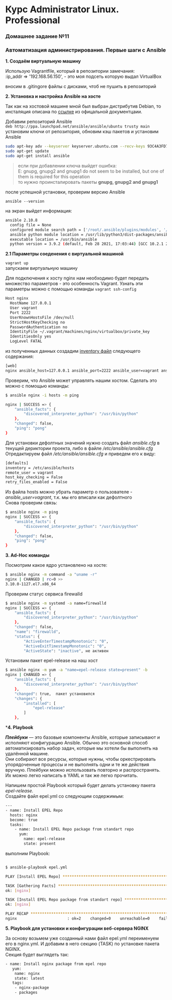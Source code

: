 # Курс Administrator Linux. Professional

### Домашнее задание №11

### Автоматизация администрирования. Первые шаги с Ansible

**1. Создаём виртуальную машину**  
  
Использую Vagrantfile, который в репозитории
замечания:  
:ip_addr => '192.168.56.150', - это моя подсеть которую выдал VirtualBox  

вносим в .gitingore файлы с дисками, чтоб не пушить в репозиторий

**2. Установка и настройка Ansible на хосте**  

Так как на хостовой машине мной был выбран дистрибутив Debian, то инсталяция описана по [ссылке](https://docs.ansible.com/ansible/2.7/installation_guide/intro_installation.html#latest-releases-via-apt-debian) из офицальной документцаии.  

Добавим репозиторий Ansible  
```deb http://ppa.launchpad.net/ansible/ansible/ubuntu trusty main```  
установим ключи от репозитория, обновим кэш пакетов и установим Ansible  

```bash
sudo apt-key adv --keyserver keyserver.ubuntu.com --recv-keys 93C4A3FD7BB9C367
sudo apt-get update
sudo apt-get install ansible
```

> если при добавлении ключа выйдет ошибка:  
> E: gnupg, gnupg2 and gnupg1 do not seem to be installed, but one of them is required for this operation  
> то нужно проинсталировать пакеты **gnupg, gnupg2 and gnupg1**

после успешной установки, проверим версию Ansible

```ansible --version```

на экран выйдет информация:  

```bash
ansible 2.10.8
  config file = None
  configured module search path = ['/root/.ansible/plugins/modules', '/usr/share/ansible/plugins/modules']
  ansible python module location = /usr/lib/python3/dist-packages/ansible
  executable location = /usr/bin/ansible
  python version = 3.9.2 (default, Feb 28 2021, 17:03:44) [GCC 10.2.1 20210110]
```

**2.1 Параметры соеденения с виртуальной машиной**

```vagrant up```  
запускаем виртуальную машину  

Для подключения к хосту nginx нам необходимо будет передать множество параметров - это особенность Vagrant. Узнать эти параметры можно с помощью команды
```vagrant ssh-config```

```bash
Host nginx
  HostName 127.0.0.1
  User vagrant
  Port 2222
  UserKnownHostsFile /dev/null
  StrictHostKeyChecking no
  PasswordAuthentication no
  IdentityFile ~/.vagrant/machines/nginx/virtualbox/private_key
  IdentitiesOnly yes
  LogLevel FATAL

```
из полученных данных создадим [inventory файл](hosts) следующего содержания:

```bash
[web]
nginx ansible_host=127.0.0.1 ansible_port=2222 ansible_user=vagrant ansible_private_key_file=.vagrant/machines/nginx/virtualbox/private_key

```
Проверим, что Ansible может управлять нашим хостом. Сделать это можно с помощью команды: 
```bash
$ ansible nginx -i hosts -m ping

nginx | SUCCESS => {
    "ansible_facts": {
        "discovered_interpreter_python": "/usr/bin/python"
    },
    "changed": false,
    "ping": "pong"
}

```
Для установки дефолтных значений нужно создать файл _ansible.cfg_ в текущей дериктории проекта, либо в файле _/etc/ansible/ansible.cfg_
Отредактируем файл _/etc/ansible/ansible.cfg_ и приведем его к виду:  

```bash
[defaults]
inventory = /etc/ansible/hosts
remote_user = vagrant
host_key_checking = False
retry_files_enabled = False
```
Из файла hosts можно убрать параметр о пользователе - *ansible_user=vagrant*, т.к. мы его вписали как дефолтного  
Снова проверим связь:  

```bash
$ ansible nginx -m ping
nginx | SUCCESS => {
    "ansible_facts": {
        "discovered_interpreter_python": "/usr/bin/python"
    },
    "changed": false,
    "ping": "pong"
}
```
**3. Ad-Hoc команды**

Посмотрим какое ядро установлено на хосте:
```bash
$ ansible nginx -m command -a "uname -r"
nginx | CHANGED | rc=0 >>
3.10.0-1127.el7.x86_64
```
Проверим статус сервиса firewalld
```bash
$ ansible nginx -m systemd -a name=firewalld
nginx | SUCCESS => {
    "ansible_facts": {
        "discovered_interpreter_python": "/usr/bin/python"
    },
    "changed": false,
    "name": "firewalld",
    "status": {
        "ActiveEnterTimestampMonotonic": "0",
        "ActiveExitTimestampMonotonic": "0",
        "ActiveState": "inactive", не активен
```
Установим пакет epel-release на наш хост
```bash
$ ansible nginx -m yum -a "name=epel-release state=present" -b
nginx | CHANGED => {
    "ansible_facts": {
        "discovered_interpreter_python": "/usr/bin/python"
    },
    "changed": true,  пакет установился
    "changes": {
        "installed": [
            "epel-release"
        ]
    },
```

***4. Playbook**

**_Плейбуки_** — это базовые компоненты Ansible, которые записывают и исполняют конфигурацию Ansible. Обычно это основной способ автоматизировать набор задач, которые мы хотели бы выполнять на удалённой машине.  
Они собирают все ресурсы, которые нужны, чтобы оркестрировать упорядоченные процессы и не выполнять одни и те же действия вручную. Плейбуки можно использовать повторно и распространять. Их можно легко написать в YAML и так же легко прочитать.  

Напишем простой Playbook который будет делать установку пакета _epel-release._  
Создайте файл epel.yml со следующим содержимым:
```bash
---
- name: Install EPEL Repo
  hosts: nginx
  become: true
  tasks:
    - name: Install EPEL Repo package from standart repo
      yum:
        name: epel-release
        state: present

```

выполним Playbook:  

```bash

$ ansible-playbook epel.yml 

PLAY [Install EPEL Repo] *******************************************************

TASK [Gathering Facts] *********************************************************
ok: [nginx]

TASK [Install EPEL Repo package from standart repo] ****************************
ok: [nginx]

PLAY RECAP *********************************************************************
nginx                      : ok=2    changed=0    unreachable=0    failed=0    skipped=0    rescued=0    ignored=0   

```

**5. Playbook для установки и конфигурации веб-сервера NGINX**

За основу возьмем уже созданный нами файл epel.yml переименуем его в nginx.yml. И добавим в него секцию (TASK) по установке пакета NGINX.  
Секция будет выглядеть так:  

```bash
- name: Install nginx package from epel repo
   yum:
    name: nginx
    state: latest
   tags:
    - nginx-package 
    - packages
```